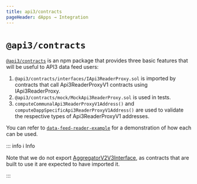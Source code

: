 ```yaml
---
title: api3/contracts
pageHeader: dApps → Integration
---
```


<PageHeader/>

# `@api3/contracts`

[`@api3/contracts`](https://www.npmjs.com/package/@api3/contracts) is an npm package that provides three basic features that will be useful to API3 data feed users:

1. `@api3/contracts/interfaces/IApi3ReaderProxy.sol` is imported by contracts that call Api3ReaderProxyV1 contracts using IApi3ReaderProxy.
2. `@api3/contracts/mock/MockApi3ReaderProxy.sol` is used in tests.
3. `computeCommunalApi3ReaderProxyV1Address()` and `computeDappSpecificApi3ReaderProxyV1Address()` are used to validate the respective types of Api3ReaderProxyV1 addresses.

You can refer to [`data-feed-reader-example`](https://github.com/api3dao/data-feed-reader-example) for a demonstration of how each can be used.

::: info ℹ️ Info

Note that we do not export [AggregatorV2V3Interface](/dapps/integration/aggregatorv2v3interface.md), as contracts that are built to use it are expected to have imported it.

:::
